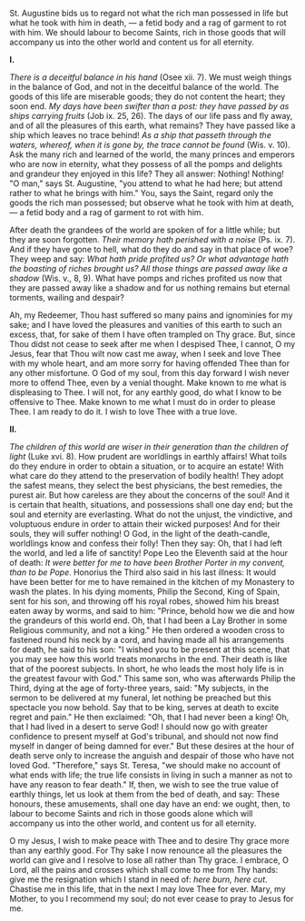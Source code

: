 
St. Augustine bids us to regard not what the rich man possessed in life but what he took with him in death, — a fetid body and a rag of garment to rot with him. We should labour to become Saints, rich in those goods that will accompany us into the other world and content us for all eternity.

**I\.**

*There is a deceitful balance in his hand* (Osee xii. 7). We must weigh things in the balance of God, and not in the deceitful balance of the world. The goods of this life are miserable goods; they do not content the heart; they soon end. *My days have been swifter than a post: they have passed by as ships carrying fruits* (Job ix. 25, 26). The days of our life pass and fly away, and of all the pleasures of this earth, what remains? They have passed like a ship which leaves no trace behind! *As a ship that passeth through the waters, whereof, when it is gone by, the trace cannot be found* (Wis. v. 10). Ask the many rich and learned of the world, the many princes and emperors who are now in eternity, what they possess of all the pomps and delights and grandeur they enjoyed in this life? They all answer: Nothing! Nothing! \"O man,\" says St. Augustine, \"you attend to what he had here; but attend rather to what he brings with him.\" You, says the Saint, regard only the goods the rich man possessed; but observe what he took with him at death, — a fetid body and a rag of garment to rot with him.

After death the grandees of the world are spoken of for a little while; but they are soon forgotten. *Their memory hath perished with a noise* (Ps. ix. 7). And if they have gone to hell, what do they do and say in that place of woe? They weep and say: *What hath pride profited us? Or what advantage hath the boasting of riches brought us? All those things are passed away like a shadow* (Wis. v., 8, 9). What have pomps and riches profited us now that they are passed away like a shadow and for us nothing remains but eternal torments, wailing and despair?

Ah, my Redeemer, Thou hast suffered so many pains and ignominies for my sake; and I have loved the pleasures and vanities of this earth to such an excess, that, for sake of them I have often trampled on Thy grace. But, since Thou didst not cease to seek after me when I despised Thee, I cannot, O my Jesus, fear that Thou wilt now cast me away, when I seek and love Thee with my whole heart, and am more sorry for having offended Thee than for any other misfortune. O God of my soul, from this day forward I wish never more to offend Thee, even by a venial thought. Make known to me what is displeasing to Thee. I will not, for any earthly good, do what I know to be offensive to Thee. Make known to me what I must do in order to please Thee. I am ready to do it. I wish to love Thee with a true love.

**II\.**

*The children of this world are wiser in their generation than the children of light* (Luke xvi. 8). How prudent are worldlings in earthly affairs! What toils do they endure in order to obtain a situation, or to acquire an estate! With what care do they attend to the preservation of bodily health! They adopt the safest means, they select the best physicians, the best remedies, the purest air. But how careless are they about the concerns of the soul! And it is certain that health, situations, and possessions shall one day end; but the soul and eternity are everlasting. What do not the unjust, the vindictive, and voluptuous endure in order to attain their wicked purposes! And for their souls, they will suffer nothing! O God, in the light of the death-candle, worldlings know and confess their folly! Then they say: Oh, that I had left the world, and led a life of sanctity! Pope Leo the Eleventh said at the hour of death: *It were better for me to have been Brother Porter in my convent, than to be Pope*. Honorius the Third also said in his last illness: It would have been better for me to have remained in the kitchen of my Monastery to wash the plates. In his dying moments, Philip the Second, King of Spain, sent for his son, and throwing off his royal robes, showed him his breast eaten away by worms, and said to him: \"Prince, behold how we die and how the grandeurs of this world end. Oh, that I had been a Lay Brother in some Religious community, and not a king.\" He then ordered a wooden cross to fastened round his neck by a cord, and having made all his arrangements for death, he said to his son: \"I wished you to be present at this scene, that you may see how this world treats monarchs in the end. Their death is like that of the poorest subjects. In short, he who leads the most holy life is in the greatest favour with God.\" This same son, who was afterwards Philip the Third, dying at the age of forty-three years, said: \"My subjects, in the sermon to be delivered at my funeral, let nothing be preached but this spectacle you now behold. Say that to be king, serves at death to excite regret and pain.\" He then exclaimed: \"Oh, that I had never been a king! Oh, that I had lived in a desert to serve God! I should now go with greater confidence to present myself at God\'s tribunal, and should not now find myself in danger of being damned for ever.\" But these desires at the hour of death serve only to increase the anguish and despair of those who have not loved God. \"Therefore,\" says St. Teresa, \"we should make no account of what ends with life; the true life consists in living in such a manner as not to have any reason to fear death.\" If, then, we wish to see the true value of earthly things, let us look at them from the bed of death, and say: These honours, these amusements, shall one day have an end: we ought, then, to labour to become Saints and rich in those goods alone which will accompany us into the other world, and content us for all eternity.

O my Jesus, I wish to make peace with Thee and to desire Thy grace more than any earthly good. For Thy sake I now renounce all the pleasures the world can give and I resolve to lose all rather than Thy grace. I embrace, O Lord, all the pains and crosses which shall come to me from Thy hands: give me the resignation which I stand in need of: *here burn, here cut*. Chastise me in this life, that in the next I may love Thee for ever. Mary, my Mother, to you I recommend my soul; do not ever cease to pray to Jesus for me.

